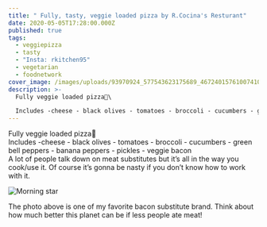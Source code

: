 ```yaml
---
title: " Fully, tasty, veggie loaded pizza by R.Cocina's Resturant"
date: 2020-05-05T17:28:00.000Z
published: true
tags:
  - veggiepizza
  - tasty
  - "Insta: rkitchen95"
  - vegetarian
  - foodnetwork
cover_image: /images/uploads/93970924_577543623175689_4672401576100741037_n.jpg
description: >-
  Fully veggie loaded pizza🍕\

  Includes -cheese - black olives - tomatoes - broccoli - cucumbers - green bell peppers - banana peppers - pickles - veggie bacon
---
```

Fully veggie loaded pizza🍕\
Includes -cheese - black olives - tomatoes - broccoli - cucumbers - green bell peppers - banana peppers - pickles - veggie bacon\
A lot of people talk down on meat substitutes but it’s all in the way you cook/use it. Of course it’s gonna be nasty if you don’t know how to work with it. 



![Morning star](/images/uploads/screenshot_2020-05-05-r-cocina🌱-on-instagram-“fully-veggie-loaded-pizza🍕-includes-cheese-black-olives-tomatoes-bro-...-.png "Morning Star Farms")

The photo above  is one  of my favorite bacon substitute brand. Think about how much better this planet can be if less people ate meat!